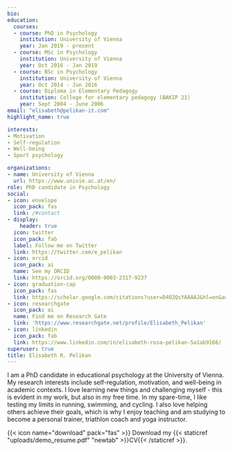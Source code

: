 ```yaml
---
bio: 
education:
  courses:
  - course: PhD in Psychology
    institution: University of Vienna
    year: Jan 2019 - present
  - course: MSc in Psychology
    institution: University of Vienna
    year: Oct 2016 - Jan 2019
  - course: BSc in Psychology
    institution: University of Vienna
    year: Oct 2014 - Jun 2016
  - course: Diploma in Elementary Pedagogy
    institution: College for elementary pedagogy (BAKIP 21)
    year: Sept 2004 - June 2006
email: "elisabeth@pelikan-it.com"
highlight_name: true

interests:
- Motivation
- Self-regulation
- Well-being
- Sport psychology

organizations:
- name: University of Vienna
  url: https://www.univie.ac.at/en/
role: PhD candidate in Psychology
social:
- icon: envelope
  icon_pack: fas
  link: /#contact
- display:
    header: true
  icon: twitter
  icon_pack: fab
  label: Follow me on Twitter
  link: https://twitter.com/e_pelikan
- icon: orcid
  icon_pack: ai
  name: See my ORCID
  link: https://orcid.org/0000-0003-2317-9237
- icon: graduation-cap
  icon_pack: fas
  link: https://scholar.google.com/citations?user=D4O2QsYAAAAJ&hl=en&authuser=1
- icon: researchgate
  icon_pack: ai
  name: Find me on Research Gate
  link: 'https://www.researchgate.net/profile/Elisabeth_Pelikan'
- icon: linkedin
  icon_pack: fab
  link: https://www.linkedin.com/in/elisabeth-rosa-pelikan-5a1ab9166/
superuser: true
title: Elisabeth R. Pelikan
---
```


I am a PhD candidate in educational psychology at the University of Vienna. My research interests include self-regulation, motivation, and well-being in academic contexts. I love learning new things and challenging myself - this is evident in my work, but also in my free time. In my spare-time, I like testing my limits in running, swimming, and cycling. I also love helping others achieve their goals, which is why I enjoy teaching and am studying to become a personal trainer, triathlon coach and yoga instructor. 

{{< icon name="download" pack="fas" >}} Download my {{< staticref "uploads/demo_resume.pdf" "newtab" >}}CV{{< /staticref >}}.
